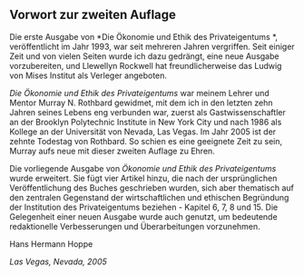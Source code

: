 ## Vorwort zur zweiten Auflage

Die erste Ausgabe von *Die Ökonomie und Ethik des Privateigentums *, veröffentlicht im Jahr 1993, war seit mehreren Jahren vergriffen. Seit einiger Zeit und von vielen Seiten wurde ich dazu gedrängt, eine neue Ausgabe vorzubereiten, und Llewellyn Rockwell hat freundlicherweise das Ludwig von Mises Institut als Verleger angeboten.

*Die Ökonomie und Ethik des Privateigentums* war meinem Lehrer und Mentor Murray N. Rothbard gewidmet, mit dem ich in den letzten zehn Jahren seines Lebens eng verbunden war, zuerst als Gastwissenschaftler an der Brooklyn Polytechnic Institute in New York City und nach 1986 als Kollege an der Universität von Nevada, Las Vegas. Im Jahr 2005 ist der zehnte Todestag von Rothbard. So schien es eine geeignete Zeit zu sein, Murray aufs neue mit dieser zweiten Auflage zu Ehren.

Die vorliegende Ausgabe von *Ökonomie und Ethik des Privateigentums* wurde erweitert. Sie fügt vier Artikel hinzu, die nach der ursprünglichen Veröffentlichung des Buches geschrieben wurden, sich aber thematisch auf den zentralen Gegenstand der wirtschaftlichen und ethischen Begründung der Institution des Privateigentums beziehen - Kapitel 6, 7, 8 und 15. Die Gelegenheit einer neuen Ausgabe wurde auch genutzt, um bedeutende redaktionelle Verbesserungen und Überarbeitungen vorzunehmen.

Hans Hermann Hoppe

*Las Vegas, Nevada, 2005*
